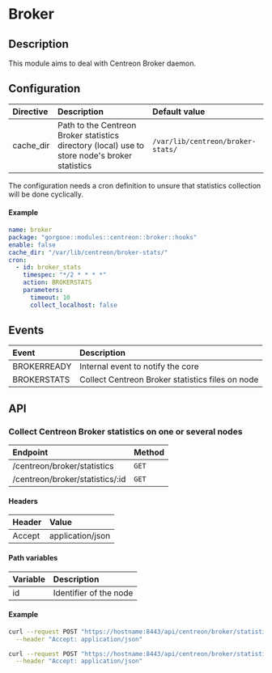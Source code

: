 # Broker

## Description

This module aims to deal with Centreon Broker daemon.

## Configuration

| Directive | Description | Default value |
| :- | :- | :- |
| cache_dir | Path to the Centreon Broker statistics directory (local) use to store node's broker statistics | `/var/lib/centreon/broker-stats/` |

The configuration needs a cron definition to unsure that statistics collection will be done cyclically.

#### Example

```yaml
name: broker
package: "gorgone::modules::centreon::broker::hooks"
enable: false
cache_dir: "/var/lib/centreon/broker-stats/"
cron:
  - id: broker_stats
    timespec: "*/2 * * * *"
    action: BROKERSTATS
    parameters:
      timeout: 10
      collect_localhost: false
```

## Events

| Event | Description |
| :- | :- |
| BROKERREADY | Internal event to notify the core |
| BROKERSTATS | Collect Centreon Broker statistics files on node |

## API

### Collect Centreon Broker statistics on one or several nodes

| Endpoint | Method |
| :- | :- |
| /centreon/broker/statistics | `GET` |
| /centreon/broker/statistics/:id | `GET` |

#### Headers

| Header | Value |
| :- | :- |
| Accept | application/json |

#### Path variables

| Variable | Description |
| :- | :- |
| id | Identifier of the node |

#### Example

```bash
curl --request POST "https://hostname:8443/api/centreon/broker/statistics" \
  --header "Accept: application/json"
```

```bash
curl --request POST "https://hostname:8443/api/centreon/broker/statistics/2" \
  --header "Accept: application/json"
```
